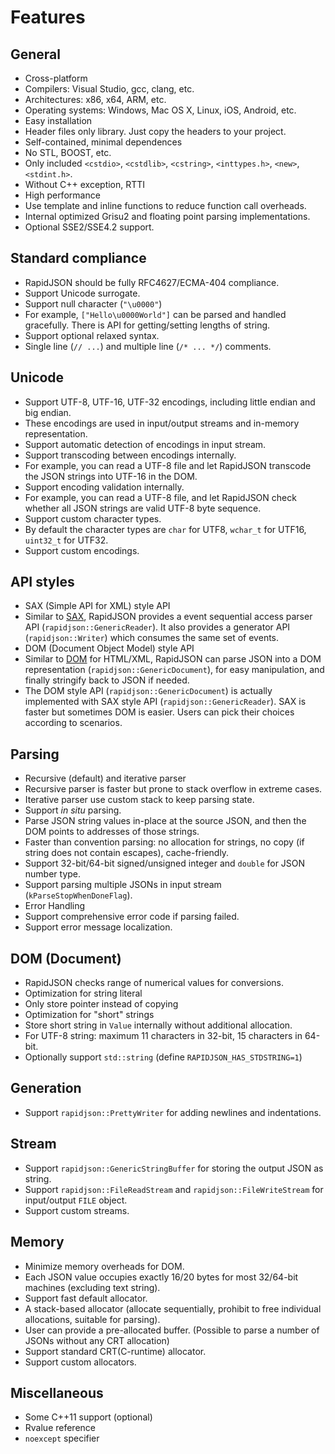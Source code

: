 # Features

## General

* Cross-platform
 * Compilers: Visual Studio, gcc, clang, etc.
 * Architectures: x86, x64, ARM, etc.
 * Operating systems: Windows, Mac OS X, Linux, iOS, Android, etc.
* Easy installation
 * Header files only library. Just copy the headers to your project.
* Self-contained, minimal dependences
 * No STL, BOOST, etc.
 * Only included `<cstdio>`, `<cstdlib>`, `<cstring>`, `<inttypes.h>`, `<new>`, `<stdint.h>`. 
* Without C++ exception, RTTI
* High performance
 * Use template and inline functions to reduce function call overheads.
 * Internal optimized Grisu2 and floating point parsing implementations.
 * Optional SSE2/SSE4.2 support.

## Standard compliance

* RapidJSON should be fully RFC4627/ECMA-404 compliance.
* Support Unicode surrogate.
* Support null character (`"\u0000"`)
 * For example, `["Hello\u0000World"]` can be parsed and handled gracefully. There is API for getting/setting lengths of string.
* Support optional relaxed syntax.
 * Single line (`// ...`) and multiple line (`/* ... */`) comments.

## Unicode

* Support UTF-8, UTF-16, UTF-32 encodings, including little endian and big endian.
 * These encodings are used in input/output streams and in-memory representation.
* Support automatic detection of encodings in input stream.
* Support transcoding between encodings internally.
 * For example, you can read a UTF-8 file and let RapidJSON transcode the JSON strings into UTF-16 in the DOM.
* Support encoding validation internally.
 * For example, you can read a UTF-8 file, and let RapidJSON check whether all JSON strings are valid UTF-8 byte sequence.
* Support custom character types.
 * By default the character types are `char` for UTF8, `wchar_t` for UTF16, `uint32_t` for UTF32.
* Support custom encodings.

## API styles

* SAX (Simple API for XML) style API
 * Similar to [SAX](http://en.wikipedia.org/wiki/Simple_API_for_XML), RapidJSON provides a event sequential access parser API (`rapidjson::GenericReader`). It also provides a generator API (`rapidjson::Writer`) which consumes the same set of events.
* DOM (Document Object Model) style API
 * Similar to [DOM](http://en.wikipedia.org/wiki/Document_Object_Model) for HTML/XML, RapidJSON can parse JSON into a DOM representation (`rapidjson::GenericDocument`), for easy manipulation, and finally stringify back to JSON if needed.
 * The DOM style API (`rapidjson::GenericDocument`) is actually implemented with SAX style API (`rapidjson::GenericReader`). SAX is faster but sometimes DOM is easier. Users can pick their choices according to scenarios.

## Parsing

* Recursive (default) and iterative parser
 * Recursive parser is faster but prone to stack overflow in extreme cases.
 * Iterative parser use custom stack to keep parsing state.
* Support *in situ* parsing.
 * Parse JSON string values in-place at the source JSON, and then the DOM points to addresses of those strings.
 * Faster than convention parsing: no allocation for strings, no copy (if string does not contain escapes), cache-friendly.
* Support 32-bit/64-bit signed/unsigned integer and `double` for JSON number type.
* Support parsing multiple JSONs in input stream (`kParseStopWhenDoneFlag`).
* Error Handling
 * Support comprehensive error code if parsing failed.
 * Support error message localization.

## DOM (Document)

* RapidJSON checks range of numerical values for conversions.
* Optimization for string literal
 * Only store pointer instead of copying
* Optimization for "short" strings
 * Store short string in `Value` internally without additional allocation.
 * For UTF-8 string: maximum 11 characters in 32-bit, 15 characters in 64-bit.
* Optionally support `std::string` (define `RAPIDJSON_HAS_STDSTRING=1`)

## Generation

* Support `rapidjson::PrettyWriter` for adding newlines and indentations.

## Stream

* Support `rapidjson::GenericStringBuffer` for storing the output JSON as string.
* Support `rapidjson::FileReadStream` and `rapidjson::FileWriteStream` for input/output `FILE` object.
* Support custom streams.

## Memory

* Minimize memory overheads for DOM.
 * Each JSON value occupies exactly 16/20 bytes for most 32/64-bit machines (excluding text string).
* Support fast default allocator.
 * A stack-based allocator (allocate sequentially, prohibit to free individual allocations, suitable for parsing).
 * User can provide a pre-allocated buffer. (Possible to parse a number of JSONs without any CRT allocation)
* Support standard CRT(C-runtime) allocator.
* Support custom allocators.

## Miscellaneous

* Some C++11 support (optional)
 * Rvalue reference
 * `noexcept` specifier
